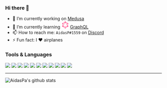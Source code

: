 ### Hi there 👋

- 🔭 I’m currently working on [Medusa](https://github.com/ProjectMedusa)
- 🌱 I’m currently learning <img src="https://raw.githubusercontent.com/AidasPa/AidasPa/master/icons/icons8-graphql.svg" width="24"> [GraphQL](https://graphql.org/)
- 📫 How to reach me: `AidasP#1559` on [Discord](https://discord.com/)
- ⚡ Fun fact: I :heart: airplanes

### Tools & Languages

[![][vscode]](https://code.visualstudio.com/)
[![][js]](https://developer.mozilla.org/en-US/docs/Web/JavaScript)
[![][react]](https://reactjs.org/)
[![][vue]](https://vuejs.org/)
[![][node]](https://nodejs.org/en/)
[![][php]](https://www.php.net/)
[![][laravel]](https://laravel.com/)
[![][psql]](https://www.postgresql.org/)
[![][heroku]](https://heroku.com/)
[![][glab]](https://about.gitlab.com/)
[![][gh]](https://github.com/)

------

![AidasPa's github stats](https://github-readme-stats.vercel.app/api?username=aidaspa)

[vscode]: https://raw.githubusercontent.com/AidasPa/AidasPa/master/icons/icons8-visual-studio-code-2019-50.png
[js]: https://raw.githubusercontent.com/AidasPa/AidasPa/master/icons/icons8-javascript-50.png
[react]: https://raw.githubusercontent.com/AidasPa/AidasPa/master/icons/icons8-react-native-50.png
[vue]: https://raw.githubusercontent.com/AidasPa/AidasPa/master/icons/icons8-vue-js-50.png
[node]: https://raw.githubusercontent.com/AidasPa/AidasPa/master/icons/icons8-nodejs-50.png
[php]: https://raw.githubusercontent.com/AidasPa/AidasPa/master/icons/icons8-php-50.png
[laravel]: https://raw.githubusercontent.com/AidasPa/AidasPa/master/icons/icons8-laravel-50.png
[psql]: https://raw.githubusercontent.com/AidasPa/AidasPa/master/icons/icons8-postgresql-50.png
[heroku]: https://raw.githubusercontent.com/AidasPa/AidasPa/master/icons/icons8-heroku-50.png
[glab]: https://raw.githubusercontent.com/AidasPa/AidasPa/master/icons/icons8-gitlab-50.png
[gh]: https://raw.githubusercontent.com/AidasPa/AidasPa/master/icons/icons8-github-50.png